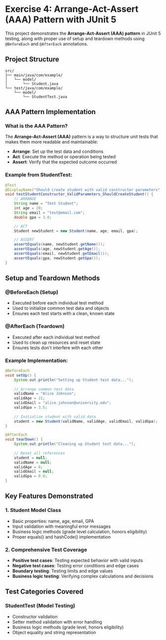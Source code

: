 # Exercise 4: Arrange-Act-Assert (AAA) Pattern with JUnit 5

This project demonstrates the **Arrange-Act-Assert (AAA) pattern** in JUnit 5 testing, along with proper use of setup and teardown methods using `@BeforeEach` and `@AfterEach` annotations.

## Project Structure

```
src/
├── main/java/com/example/
│   └── model/
│       └── Student.java              
└── test/java/com/example/
    └── model/
        └── StudentTest.java 
```

## AAA Pattern Implementation

### What is the AAA Pattern?

The **Arrange-Act-Assert (AAA)** pattern is a way to structure unit tests that makes them more readable and maintainable:

- **Arrange**: Set up the test data and conditions
- **Act**: Execute the method or operation being tested
- **Assert**: Verify that the expected outcome occurred

### Example from StudentTest:

```java
@Test
@DisplayName("Should create student with valid constructor parameters")
void testStudentConstructor_ValidParameters_ShouldCreateStudent() {
    // ARRANGE
    String name = "Test Student";
    int age = 20;
    String email = "test@email.com";
    double gpa = 3.0;

    // ACT
    Student newStudent = new Student(name, age, email, gpa);

    // ASSERT
    assertEquals(name, newStudent.getName());
    assertEquals(age, newStudent.getAge());
    assertEquals(email, newStudent.getEmail());
    assertEquals(gpa, newStudent.getGpa());
}
```

## Setup and Teardown Methods

### @BeforeEach (Setup)
- Executed before each individual test method
- Used to initialize common test data and objects
- Ensures each test starts with a clean, known state

### @AfterEach (Teardown)
- Executed after each individual test method
- Used to clean up resources and reset state
- Ensures tests don't interfere with each other

### Example Implementation:

```java
@BeforeEach
void setUp() {
    System.out.println("Setting up Student test data...");
    
    // Arrange common test data
    validName = "Alice Johnson";
    validAge = 21;
    validEmail = "alice.johnson@university.edu";
    validGpa = 3.5;
    
    // Initialize student with valid data
    student = new Student(validName, validAge, validEmail, validGpa);
}

@AfterEach
void tearDown() {
    System.out.println("Cleaning up Student test data...");
    
    // Reset all references
    student = null;
    validName = null;
    validAge = 0;
    validEmail = null;
    validGpa = 0.0;
}
```

## Key Features Demonstrated

### 1. Student Model Class
- Basic properties: name, age, email, GPA
- Input validation with meaningful error messages
- Business logic methods (grade level calculation, honors eligibility)
- Proper equals() and hashCode() implementation

### 2. Comprehensive Test Coverage
- **Positive test cases**: Testing expected behavior with valid inputs
- **Negative test cases**: Testing error conditions and edge cases
- **Boundary testing**: Testing limits and edge values
- **Business logic testing**: Verifying complex calculations and decisions

## Test Categories Covered

### StudentTest (Model Testing)
- Constructor validation
- Setter method validation with error handling
- Business logic methods (grade level, honors eligibility)
- Object equality and string representation